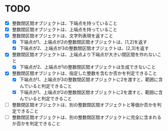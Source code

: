 # TODO

- [x] 整数閉区間オブジェクトは、下端点を持っていること
- [x] 整数閉区間オブジェクトは、上端点を持っていること
- [x] 整数閉区間オブジェクトは、文字列表現を返すこと
  - [x] 下端点が1、上端点が2の整数閉区間オブジェクトは、[1,2]を返す
  - [x] 下端点が2、上端点が3の整数閉区間オブジェクトは、[2,3]を返す
- [x] 整数閉区間オブジェクトは、上端点より下端点が大きい閉区間を作れないこと
  - [x] 下端点が2、上端点が1の整数閉区間オブジェクトは生成できないこと
- [x] 整数閉区間オブジェクトは、指定した整数を含むか否かを判定できること
  - [x] 下端点が1、上端点が3の整数閉区間オブジェクトに2を渡すと、範囲に含んでいると判定できること
  - [x] 下端点が1、上端点が2の整数閉区間オブジェクトに2を渡すと、範囲に含んでいると判定できること
- [ ] 整数閉区間オブジェクトは、別の整数閉区間オブジェクトと等価か否かを判定できること
- [ ] 整数閉区間オブジェクトは、別の整数閉区間オブジェクトに完全に含まれるか否かを判定できること
